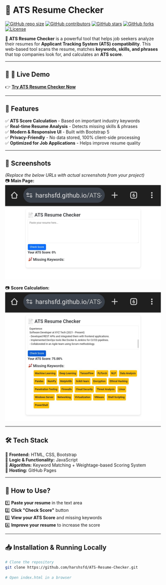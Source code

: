 # 🚀 ATS Resume Checker  

[![GitHub repo size](https://img.shields.io/github/repo-size/harshsfd/ATS-Resume-Checker?color=blue&label=Repo%20Size)](https://github.com/harshsfd/ATS-Resume-Checker)
[![GitHub contributors](https://img.shields.io/github/contributors/harshsfd/ATS-Resume-Checker?color=green)](https://github.com/harshsfd/ATS-Resume-Checker/graphs/contributors)
[![GitHub stars](https://img.shields.io/github/stars/harshsfd/ATS-Resume-Checker?color=yellow)](https://github.com/harshsfd/ATS-Resume-Checker/stargazers)
[![GitHub forks](https://img.shields.io/github/forks/harshsfd/ATS-Resume-Checker?color=orange)](https://github.com/harshsfd/ATS-Resume-Checker/network/members)
[![License](https://img.shields.io/github/license/harshsfd/ATS-Resume-Checker?color=red)](https://github.com/harshsfd/ATS-Resume-Checker/blob/main/LICENSE)

📄 **ATS Resume Checker** is a powerful tool that helps job seekers analyze their resumes for **Applicant Tracking System (ATS) compatibility**. This web-based tool scans the resume, matches **keywords, skills, and phrases** that top companies look for, and calculates an **ATS score**.

---

## 🌟 **🔗 Live Demo**
👉 **[Try ATS Resume Checker Now](https://harshsfd.github.io/ATS-Resume-Checker/)**  

---

## 🎯 **Features**
✅ **ATS Score Calculation** - Based on important industry keywords  
✅ **Real-time Resume Analysis** - Detects missing skills & phrases  
✅ **Modern & Responsive UI** - Built with Bootstrap 5  
✅ **Privacy-Friendly** - No data stored, 100% client-side processing  
✅ **Optimized for Job Applications** - Helps improve resume quality  

---

## 📸 **Screenshots**
*(Replace the below URLs with actual screenshots from your project)*  
📷 **Main Page:**  
![ATS Resume Checker](https://github.com/Harshsfd/ATS-Resume-Checker/blob/main/Without%20output.jpg) 

📷 **Score Calculation:**  
![ATS Score Result](https://github.com/Harshsfd/ATS-Resume-Checker/blob/main/With%20Output.jpg)

---

## 🛠 **Tech Stack**
🔹 **Frontend:** HTML, CSS, Bootstrap  
🔹 **Logic & Functionality:** JavaScript  
🔹 **Algorithm:** Keyword Matching + Weightage-based Scoring System  
🔹 **Hosting:** GitHub Pages  

---

## 🚀 **How to Use?**
1️⃣ **Paste your resume** in the text area  
2️⃣ **Click "Check Score"** button  
3️⃣ **View your ATS Score** and missing keywords  
4️⃣ **Improve your resume** to increase the score  

---

## 📥 **Installation & Running Locally**
```bash
# Clone the repository
git clone https://github.com/harshsfd/ATS-Resume-Checker.git

# Open index.html in a browser
